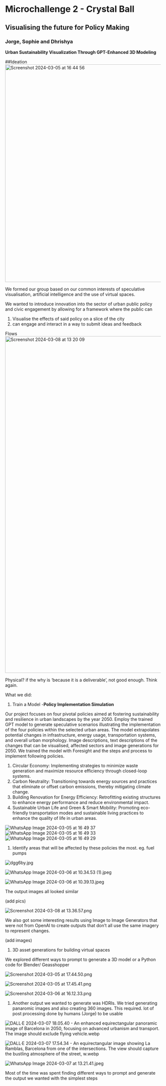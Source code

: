 # Microchallenge 2 - Crystal Ball 
## Visualising the future for Policy Making
### Jorge, Sophie and Dhrishya

**Urban Sustainability Visualization Through GPT-Enhanced 3D Modeling**

##Ideation
<img width="704" alt="Screenshot 2024-03-05 at 16 44 56" src="https://github.com/DhrishyaRamadass/crystalball/assets/105801279/c87dcb6f-72a8-4d5a-bad3-89511f8e8e20">



We formed our group based on our common interests of speculative visualisation, artificial intelligence and the use of virtual spaces. 

We wanted to introduce innovation into the sector of urban public policy and civic engagement by allowing for a framework where the public can 

1. Visualise the effects of said policy on a slice of the city
2. can engage and interact in a way to submit ideas and feedback

Flows
<img width="1089" alt="Screenshot 2024-03-08 at 13 20 09" src="https://github.com/DhrishyaRamadass/crystalball/assets/105801279/4e685898-50e3-43d1-b352-d810193dd4aa">


Physical? if the why is ‘because it is a deliverable’, not good enough. Think again.

What we did: 

1. Train a Model -**Policy Implementation Simulation**

Our project focuses on four pivotal policies aimed at fostering sustainability and resilience in urban landscapes by the year 2050. Employ the trained GPT model to generate speculative scenarios illustrating the implementation of the four policies within the selected urban areas. The model extrapolates potential changes in infrastructure, energy usage, transportation systems, and overall urban morphology. Image descriptions, text descriptions of the changes that can be visualised, affected sectors and image generations for 2050. We trained the model with Foresight and the steps and process to implement following policies.

1. Circular Economy: Implementing strategies to minimize waste generation and maximize resource efficiency through closed-loop systems.
2. Carbon Neutrality: Transitioning towards energy sources and practices that eliminate or offset carbon emissions, thereby mitigating climate change.
3. Building Renovation for Energy Efficiency: Retrofitting existing structures to enhance energy performance and reduce environmental impact.
4. Sustainable Urban Life and Green & Smart Mobility: Promoting eco-friendly transportation modes and sustainable living practices to enhance the quality of life in urban areas.

![WhatsApp Image 2024-03-05 at 16 49 37](https://github.com/DhrishyaRamadass/crystalball/assets/105801279/972261bb-48e5-43d8-9cb9-0f08ba0ddbaa)
![WhatsApp Image 2024-03-05 at 16 49 33](https://github.com/DhrishyaRamadass/crystalball/assets/105801279/9eff2a38-a5d3-4abe-975c-d44e9504c570)
![WhatsApp Image 2024-03-05 at 16 49 29](https://github.com/DhrishyaRamadass/crystalball/assets/105801279/f24e7db9-1772-4df7-807d-290cc71e5908)


1. Identify areas that will be affected by these policies the most. eg. fuel pumps

![dgg6by.jpg](https://prod-files-secure.s3.us-west-2.amazonaws.com/7dca5545-fdd3-4883-8f65-92bdc1969430/49cc4b22-4ab5-470f-9c8a-b305b47ed35d/dgg6by.jpg)

![WhatsApp Image 2024-03-06 at 10.34.53 (1).jpeg](https://prod-files-secure.s3.us-west-2.amazonaws.com/7dca5545-fdd3-4883-8f65-92bdc1969430/f79f8a7e-23b7-4a68-8f19-ede7ea5df131/WhatsApp_Image_2024-03-06_at_10.34.53_(1).jpeg)

![WhatsApp Image 2024-03-06 at 10.39.13.jpeg](https://prod-files-secure.s3.us-west-2.amazonaws.com/7dca5545-fdd3-4883-8f65-92bdc1969430/9ab81a73-e61e-4b53-aea1-d21c873b44cd/WhatsApp_Image_2024-03-06_at_10.39.13.jpeg)

The output images all looked similar 

(add pics)

![Screenshot 2024-03-08 at 13.36.57.png](https://prod-files-secure.s3.us-west-2.amazonaws.com/7dca5545-fdd3-4883-8f65-92bdc1969430/20f74f11-bd10-423a-8225-e36380fe1e82/Screenshot_2024-03-08_at_13.36.57.png)

We also got some interesting results using Image to Image Generators that were not from OpenAI to create outputs that don’t all use the same imagery to represent changes. 

(add images)

1. 3D asset generations for building virtual spaces 

We explored different ways to prompt to generate a 3D model or a Python code for Blender/ Geasshopper 

![Screenshot 2024-03-05 at 17.44.50.png](https://prod-files-secure.s3.us-west-2.amazonaws.com/7dca5545-fdd3-4883-8f65-92bdc1969430/8b08ff32-1907-404d-9621-41a892b5b5e6/Screenshot_2024-03-05_at_17.44.50.png)

![Screenshot 2024-03-05 at 17.45.41.png](https://prod-files-secure.s3.us-west-2.amazonaws.com/7dca5545-fdd3-4883-8f65-92bdc1969430/9ef1c60e-8f31-49f0-a14d-f78d9fd26829/Screenshot_2024-03-05_at_17.45.41.png)

![Screenshot 2024-03-06 at 16.12.33.png](https://prod-files-secure.s3.us-west-2.amazonaws.com/7dca5545-fdd3-4883-8f65-92bdc1969430/c5983497-ef0b-49f3-87ae-54bde01983ab/Screenshot_2024-03-06_at_16.12.33.png)

1. Another output we wanted to generate was HDRIs. We tried generating panaromic images and also creating 360 images. This required. lot of post processing done by humans (Jorge) to be usable 

![DALL·E 2024-03-07 18.05.40 - An enhanced equirectangular panoramic image of Barcelona in 2050, focusing on advanced urbanism and transport. The image should exclude flying vehicle.webp](https://prod-files-secure.s3.us-west-2.amazonaws.com/7dca5545-fdd3-4883-8f65-92bdc1969430/3c7ae401-523d-4ad9-9332-7feef1cdaf5f/DALLE_2024-03-07_18.05.40_-_An_enhanced_equirectangular_panoramic_image_of_Barcelona_in_2050_focusing_on_advanced_urbanism_and_transport._The_image_should_exclude_flying_vehicle.webp)

![DALL·E 2024-03-07 17.54.34 - An equirectangular image showing La Ramblas, Barcelona from one of the intersections. The view should capture the bustling atmosphere of the street, w.webp](https://prod-files-secure.s3.us-west-2.amazonaws.com/7dca5545-fdd3-4883-8f65-92bdc1969430/a9c7f2d7-9cc3-4b63-bce6-0408bfc7106d/DALLE_2024-03-07_17.54.34_-_An_equirectangular_image_showing_La_Ramblas_Barcelona_from_one_of_the_intersections._The_view_should_capture_the_bustling_atmosphere_of_the_street_w.webp)

![WhatsApp Image 2024-03-07 at 13.21.41.jpeg](https://prod-files-secure.s3.us-west-2.amazonaws.com/7dca5545-fdd3-4883-8f65-92bdc1969430/b161583c-77b7-4e35-b81c-1178f842c669/WhatsApp_Image_2024-03-07_at_13.21.41.jpeg)

Most of the time was spent finding different ways to prompt and generate the output we wanted with the simplest steps

